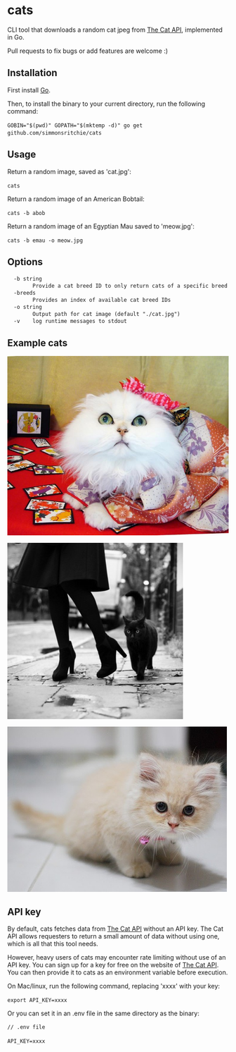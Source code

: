 # cats
CLI tool that downloads a random cat jpeg from [The Cat API](https://thecatapi.com/), implemented in Go.

Pull requests to fix bugs or add features are welcome :)

## Installation
First install [Go](https://golang.org/doc/install).

Then, to install the binary to your current directory, run the following command:

`GOBIN="$(pwd)" GOPATH="$(mktemp -d)" go get github.com/simmonsritchie/cats`

## Usage

Return a random image, saved as 'cat.jpg':

`cats`

Return a random image of an American Bobtail:

`cats -b abob`

Return a random image of an Egyptian Mau saved to 'meow.jpg':

`cats -b emau -o meow.jpg`


## Options

```
  -b string
        Provide a cat breed ID to only return cats of a specific breed
  -breeds
        Provides an index of available cat breed IDs
  -o string
        Output path for cat image (default "./cat.jpg")
  -v    log runtime messages to stdout
```

## Example cats

![screenshot](./examples/1.jpg)

![screenshot](./examples/2.jpg)

![screenshot](./examples/3.jpg)

## API key

By default, cats fetches data from [The Cat API](https://thecatapi.com/) without an API key. The Cat API allows requesters to return a small amount of data without using one, which is all that this tool needs.

However, heavy users of cats may encounter rate limiting without use of an API key. You can sign up for a key for free on the website of [The Cat API](https://thecatapi.com/). You can then provide it to cats as an environment variable before execution.

On Mac/linux, run the following command, replacing 'xxxx' with your key:

`export API_KEY=xxxx`

Or you can set it in an .env file in the same directory as the binary:

```
// .env file

API_KEY=xxxx
```


